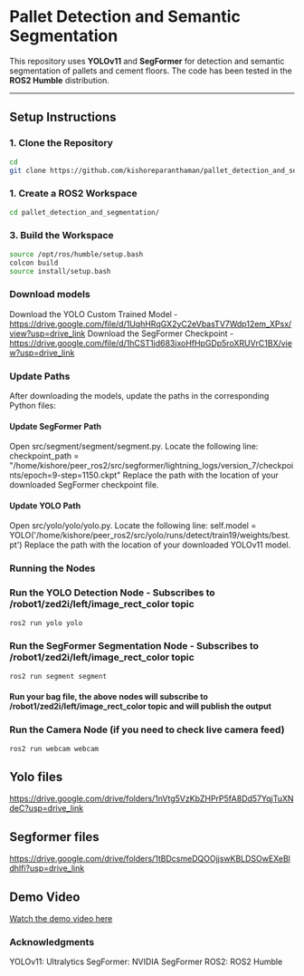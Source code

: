 # Pallet Detection and Semantic Segmentation

This repository uses **YOLOv11** and **SegFormer** for detection and semantic segmentation of pallets and cement floors. The code has been tested in the **ROS2 Humble** distribution.

---

## Setup Instructions


### 1. Clone the Repository
```bash
cd
git clone https://github.com/kishoreparanthaman/pallet_detection_and_segmentation.git

```

### 1. Create a ROS2 Workspace
```bash
cd pallet_detection_and_segmentation/

```


### 3. Build the Workspace


```bash
source /opt/ros/humble/setup.bash
colcon build
source install/setup.bash
```



### Download models

Download the YOLO Custom Trained Model - https://drive.google.com/file/d/1UqhHRqGX2yC2eVbasTV7Wdp12em_XPsx/view?usp=drive_link
Download the SegFormer Checkpoint - https://drive.google.com/file/d/1hCST1jd683jxoHfHpGDp5roXRUVrC1BX/view?usp=drive_link

### Update Paths

After downloading the models, update the paths in the corresponding Python files:

#### Update SegFormer Path
Open src/segment/segment/segment.py.
Locate the following line:
checkpoint_path = "/home/kishore/peer_ros2/src/segformer/lightning_logs/version_7/checkpoints/epoch=9-step=1150.ckpt"
Replace the path with the location of your downloaded SegFormer checkpoint file.


#### Update YOLO Path
Open src/yolo/yolo/yolo.py.
Locate the following line:
self.model = YOLO('/home/kishore/peer_ros2/src/yolo/runs/detect/train19/weights/best.pt')
Replace the path with the location of your downloaded YOLOv11 model.


### Running the Nodes

### Run the YOLO Detection Node - Subscribes to /robot1/zed2i/left/image_rect_color topic
```bash
ros2 run yolo yolo
```
### Run the SegFormer Segmentation Node - Subscribes to /robot1/zed2i/left/image_rect_color topic
```bash
ros2 run segment segment
```

#### Run your bag file, the above nodes will subscribe to /robot1/zed2i/left/image_rect_color topic and will publish the output


### Run the Camera Node (if you need to check live camera feed)
```bash
ros2 run webcam webcam

```

## Yolo files 
https://drive.google.com/drive/folders/1nVtg5VzKbZHPrP5fA8Dd57YqjTuXNdeC?usp=drive_link

## Segformer files
https://drive.google.com/drive/folders/1tBDcsmeDQOOjjswKBLDSOwEXeBldhlfi?usp=drive_link

## Demo Video
[Watch the demo video here](https://drive.google.com/file/d/1IAEkvSWvUxamTzB7g2gyPRht3cmXHJ_U/view?usp=drive_link)

### Acknowledgments
YOLOv11: Ultralytics
SegFormer: NVIDIA SegFormer
ROS2: ROS2 Humble



